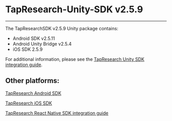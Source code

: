 # TapResearch-Unity-SDK v2.5.9
---

The TapResearchSDK v2.5.9 Unity package contains:
* Android SDK v2.5.11
* Android Unity Bridge v2.5.4
* iOS SDK 2.5.9

For additional information, please see the [TapResearch Unity SDK integration guide](https://supply-docs.tapresearch.com/docs/unity-integration).

## Other platforms:

[TapResearch Android SDK](https://supply-docs.tapresearch.com/docs/android-integration)  

[TapResearch iOS SDK](https://supply-docs.tapresearch.com/docs/ios-integration)  

[TapResearch React Native SDK integration guide](https://supply-docs.tapresearch.com/docs/react-integration)

